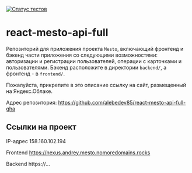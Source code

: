 [![Статус тестов](../../actions/workflows/tests.yml/badge.svg)](https://github.com/alebedev85/react-mesto-api-full-gha)

# react-mesto-api-full
Репозиторий для приложения проекта `Mesto`, включающий фронтенд и бэкенд части приложения со следующими возможностями: авторизации и регистрации пользователей, операции с карточками и пользователями. Бэкенд расположите в директории `backend/`, а фронтенд - в `frontend/`.

Пожалуйста, прикрепите в это описание ссылку на сайт, размещенный на Яндекс.Облаке.

Адрес репозитория: https://github.com/alebedev85/react-mesto-api-full-gha

## Ссылки на проект

IP-адрес 158.160.102.194

Frontend https://nexus.andrey.mesto.nomoredomains.rocks

Backend https://...
